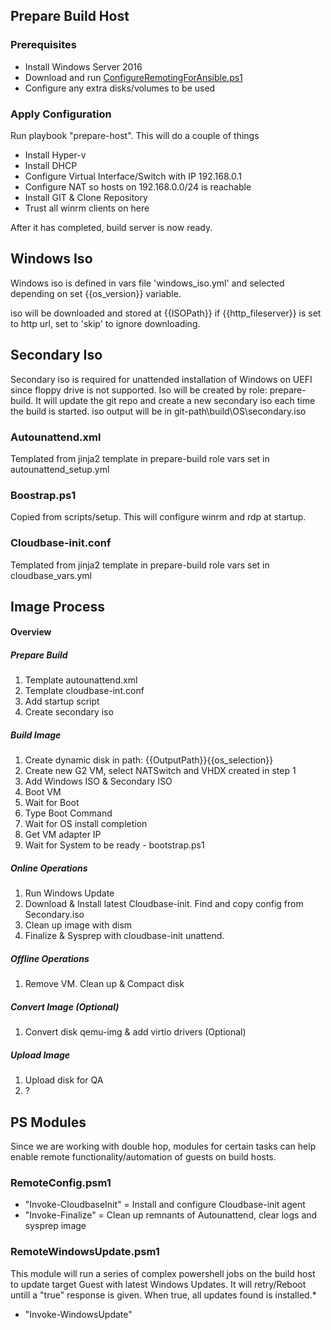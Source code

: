 


## Prepare Build Host

### Prerequisites

* Install Windows Server 2016
* Download and run [ConfigureRemotingForAnsible.ps1](https://github.com/ansible/ansible/blob/devel/examples/scripts/ConfigureRemotingForAnsible.ps1)
* Configure any extra disks/volumes to be used

### Apply Configuration
Run playbook "prepare-host". This will do a couple of things
* Install Hyper-v
* Install DHCP
* Configure Virtual Interface/Switch with IP 192.168.0.1
* Configure NAT so hosts on 192.168.0.0/24 is reachable
* Install GIT & Clone Repository
* Trust all winrm clients on here

After it has completed, build server is now ready.

## Windows Iso
Windows iso is defined in vars file 'windows_iso.yml' and selected depending on set {{os_version}} variable.

iso will be downloaded and stored at {{ISOPath}} if {{http_fileserver}} is set to http url, set to 'skip' to ignore downloading.

## Secondary Iso
Secondary iso is required for unattended installation of Windows on UEFI since floppy drive is not supported.
Iso will be created by role: prepare-build. It will update the git repo and create a new secondary iso each time the build is started. iso output will be in git-path\build\OS\secondary.iso

### Autounattend.xml
Templated from jinja2 template in prepare-build role
vars set in autounattend_setup.yml
### Boostrap.ps1
Copied from scripts/setup. This will configure winrm and rdp at startup.
### Cloudbase-init.conf
Templated from jinja2 template in prepare-build role
vars set in cloudbase_vars.yml


## Image Process 

#### Overview

##### Prepare Build
1. Template autounattend.xml
2. Template cloudbase-int.conf
3. Add startup script
4. Create secondary iso
##### Build Image
1. Create dynamic disk in path: {{OutputPath}}{{os_selection}}
2. Create new G2 VM, select NATSwitch and VHDX created in step 1
3. Add Windows ISO & Secondary ISO
4. Boot VM
5. Wait for Boot
6. Type Boot Command
7. Wait for OS install completion
8. Get VM adapter IP
9. Wait for System to be ready - bootstrap.ps1
##### Online Operations
1. Run Windows Update
2. Download & Install latest Cloudbase-init. Find and copy config from Secondary.iso
3. Clean up image with dism
4. Finalize & Sysprep with cloudbase-init unattend.
##### Offline Operations
1. Remove VM. Clean up & Compact disk
##### Convert Image (Optional)
1. Convert disk qemu-img & add virtio drivers (Optional)
##### Upload Image
1. Upload disk for QA
2. ?

## PS Modules
Since we are working with double hop, modules for certain tasks can help enable remote functionality/automation of guests on build hosts.

### RemoteConfig.psm1
* "Invoke-CloudbaseInit" = Install and configure Cloudbase-init agent
* "Invoke-Finalize" = Clean up remnants of Autounattend, clear logs and sysprep image


### RemoteWindowsUpdate.psm1
This module will run a series of complex powershell jobs on the build host to update target Guest with latest Windows Updates. It will retry/Reboot untill a "true" response is given. When true, all updates found is installed.*
* "Invoke-WindowsUpdate" 
